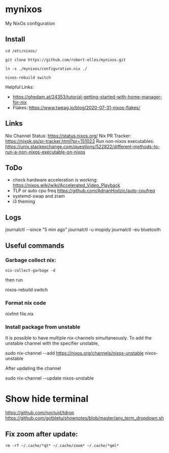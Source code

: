 # mynixos
My NixOs configuration

## Install

`cd /etc/nixos/`

`git clone https://github.com/robert-elles/mynixos.git`

`ln -s ./mynixos/configuration.nix ./`

`nixos-rebuild switch`

Helpful Links:
- https://ghedam.at/24353/tutorial-getting-started-with-home-manager-for-nix
- Flakes: https://www.tweag.io/blog/2020-07-31-nixos-flakes/

## Links
Nix Channel Status: https://status.nixos.org/
Nix PR Tracker: https://nixpk.gs/pr-tracker.html?pr=151023
Run non-nixos executables: https://unix.stackexchange.com/questions/522822/different-methods-to-run-a-non-nixos-executable-on-nixos

## ToDo

- check hardware acceleration is working: https://nixos.wiki/wiki/Accelerated_Video_Playback
- TLP or auto cpu freq https://github.com/AdnanHodzic/auto-cpufreq
- systemd-swap and zram
- i3 theming

## Logs

journalctl --since "5 min ago"
journalctl -u mopidy
journalctl -eu bluetooth

## Useful commands

### Garbage collect nix:

`nix-collect-garbage -d`

then run

nixos-rebuild switch


### Format nix code

nixfmt file.nix

### Install package from unstable

It is possible to have multiple nix-channels simultaneously. To add the unstable channel with the specifier unstable,

sudo nix-channel --add https://nixos.org/channels/nixos-unstable nixos-unstable

After updating the channel

sudo nix-channel --update nixos-unstable


# Show hide terminal
https://github.com/noctuid/tdrop
https://github.com/gotbletu/shownotes/blob/master/any_term_dropdown.sh


## Fix zoom after update:

`rm -rf ~/.cache/*qt* ~/.cache/zoom* ~/.cache/*qml*`
